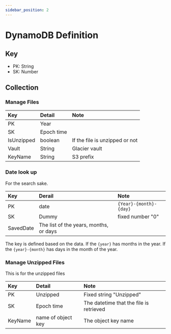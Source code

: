 ```yaml
---
sidebar_position: 2
---
```


# DynamoDB Definition

## Key

* PK: String
* SK: Number

## Collection

### Manage Files

| Key        | Detail     | Note                           |
|:-----------|:-----------|:-------------------------------|
| PK         | Year       |                                |
| SK         | Epoch time |                                |
| IsUnzipped | boolean    | If the file is unzipped or not |
| Vault      | String     | Glacier vault                  |
| KeyName    | String     | S3 prefix                      |

### Date look up

For the search sake.

| Key       | Derail                                 | Note                   |
|:----------|:---------------------------------------|:-----------------------|
| PK        | date                                   | `{Year}-{month}-{day}` |
| SK        | Dummy                                  | fixed number "0"       |
| SavedDate | The list of the years, months, or days |                        |

The key is defined based on the data.
If the `{year}` has months in the year.
If the `{year}-{month}` has days in the month of the year.

### Manage Unzipped Files

This is for the unzipped files

| Key     | Detail             | Note                                    |
|:--------|:-------------------|:----------------------------------------|
| PK      | Unzipped           | Fixed string "Unzipped"                 |
| SK      | Epoch time         | The datetime that the file is retrieved |
| KeyName | name of object key | The object key name                     |
